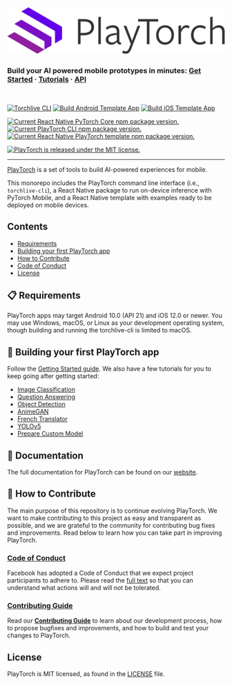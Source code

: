 <h1>
  <a href="https://playtorch.dev/">
    <img src="./website/static/img/PlayTorch_Logo_P.svg" />
  </a>
</h1>

<h3>
  Build your AI powered mobile prototypes in minutes:
  <a href="https://playtorch.dev/docs/tutorials/get-started">Get Started</a>
  <span> · </span>
  <a href="https://playtorch.dev/docs/tutorials/snacks/image-classification/">Tutorials</a>
  <span> · </span>
  <a href="https://playtorch.dev/docs/api/cli">API</a>
</h3>

<p>&nbsp;</p>

[![Torchlive CLI](https://github.com/facebookresearch/playtorch/actions/workflows/build-cli.yml/badge.svg)](https://github.com/facebookresearch/playtorch/actions/workflows/build-cli.yml) [![Build Android Template App](https://github.com/facebookresearch/playtorch/actions/workflows/build-template-android.yml/badge.svg)](https://github.com/facebookresearch/playtorch/actions/workflows/build-template-android.yml) [![Build iOS Template App](https://github.com/facebookresearch/playtorch/actions/workflows/build-template-ios.yml/badge.svg)](https://github.com/facebookresearch/playtorch/actions/workflows/build-template-ios.yml)

<p>
  <a href="https://www.npmjs.org/package/react-native-pytorch-core">
    <img src="https://img.shields.io/npm/v/react-native-pytorch-core?label=react-native-pytorch-core" alt="Current React Native PyTorch Core npm package version." />
  </a>
  <a href="https://www.npmjs.org/package/torchlive-cli">
    <img src="https://img.shields.io/npm/v/torchlive-cli?label=torchlive-cli" alt="Current PlayTorch CLI npm package version." />
  </a>
  <a href="https://www.npmjs.org/package/react-native-template-pytorch-live">
    <img src="https://img.shields.io/npm/v/react-native-template-pytorch-live?label=react-native-template-pytorch-live" alt="Current React Native PlayTorch template npm package version." />
  </a>
</p>

<p>
  <a href="https://github.com/pytorch/live/blob/main/LICENSE">
    <img src="https://img.shields.io/badge/license-MIT-blue.svg" alt="PlayTorch is released under the MIT license." />
  </a>
</p>

----------------------

[PlayTorch](https://playtorch.dev/) is a set of tools to build AI-powered experiences for mobile.

This monorepo includes the PlayTorch command line interface (i.e., `torchlive-cli`), a React Native package to run on-device inference with PyTorch Mobile, and a React Native template with examples ready to be deployed on mobile devices.

## Contents
- [Requirements](#-requirements)
- [Building your first PlayTorch app](#-building-your-first-playtorch-app)
- [How to Contribute](#-how-to-contribute)
- [Code of Conduct](#code-of-conduct)
- [License](#license)

## 📋 Requirements
PlayTorch apps may target Android 10.0 (API 21) and iOS 12.0 or newer. You may use Windows, macOS, or Linux as your development operating system, though building and running the torchlive-cli is limited to macOS.

## 🎉 Building your first PlayTorch app
Follow the [Getting Started guide](https://playtorch.dev/docs/tutorials/get-started). We also have a few tutorials for you to keep going after getting started:

* [Image Classification](https://playtorch.dev/docs/tutorials/snacks/image-classification/)
* [Question Answering](https://playtorch.dev/docs/tutorials/snacks/nlp-qa/)
* [Object Detection](https://playtorch.dev/docs/tutorials/snacks/object-detection/)
* [AnimeGAN](https://playtorch.dev/docs/tutorials/snacks/anime-gan/)
* [French Translator](https://playtorch.dev/docs/tutorials/snacks/seq2seq-nmt/)
* [YOLOv5](https://playtorch.dev/docs/tutorials/snacks/yolov5)
* [Prepare Custom Model](https://playtorch.dev/docs/tutorials/prepare-custom-model/)

## 📖 Documentation

The full documentation for PlayTorch can be found on our [website](https://playtorch.dev/).

## 👏 How to Contribute
The main purpose of this repository is to continue evolving PlayTorch. We want to make contributing to this project as easy and transparent as possible, and we are grateful to the community for contributing bug fixes and improvements. Read below to learn how you can take part in improving PlayTorch.

### [Code of Conduct][code]
Facebook has adopted a Code of Conduct that we expect project participants to adhere to.
Please read the [full text][code] so that you can understand what actions will and will not be tolerated.

[code]: https://code.fb.com/codeofconduct/

### [Contributing Guide][contribute]
Read our [**Contributing Guide**][contribute] to learn about our development process, how to propose bugfixes and improvements, and how to build and test your changes to PlayTorch.

[contribute]: CONTRIBUTING.md

## License
PlayTorch is MIT licensed, as found in the [LICENSE][license] file.

[license]: LICENSE
